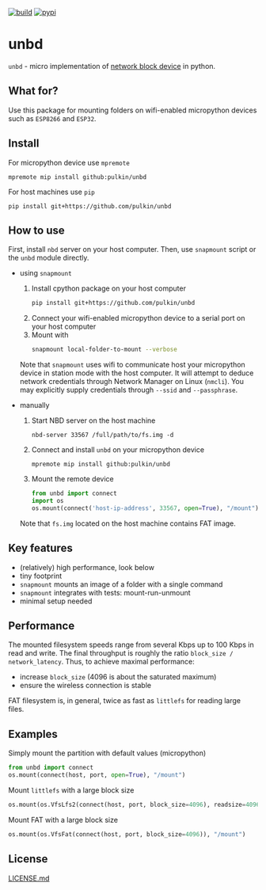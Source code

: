 [![build](https://github.com/pulkin/unbd/actions/workflows/test.yml/badge.svg)](https://github.com/pulkin/unbd/actions)
[![pypi](https://img.shields.io/pypi/v/unbd)](https://pypi.org/project/unbd/)

unbd
====

`unbd` - micro implementation of
[network block device](https://en.wikipedia.org/wiki/Network_block_device)
in python.

What for?
---------

Use this package for mounting folders on wifi-enabled micropython
devices such as `ESP8266` and `ESP32`.

Install
-------

For micropython device use `mpremote`

```shell
mpremote mip install github:pulkin/unbd
```

For host machines use `pip`

```shell
pip install git+https://github.com/pulkin/unbd
```

How to use
----------

First, install `nbd` server on your host computer.
Then, use `snapmount` script or the `unbd` module directly.

- using `snapmount`

  1. Install cpython package on your host computer
     ```bash
     pip install git+https://github.com/pulkin/unbd
     ```
  2. Connect your wifi-enabled micropython device to a serial port
     on your host computer
  3. Mount with
     ```bash
     snapmount local-folder-to-mount --verbose
     ```

  Note that `snapmount` uses wifi to communicate host your
  micropython device in station mode with the host computer.
  It will attempt to deduce network credentials through
  Network Manager on Linux (`nmcli`). You may explicitly supply
  credentials through `--ssid` and `--passphrase`.

- manually

  1. Start NBD server on the host machine
    
     ```shell
     nbd-server 33567 /full/path/to/fs.img -d
     ```
    
  2. Connect and install `unbd` on your micropython device
    
     ```shell
     mpremote mip install github:pulkin/unbd
     ```
    
  3. Mount the remote device
    
     ```python
     from unbd import connect
     import os
     os.mount(connect('host-ip-address', 33567, open=True), "/mount")
     ```

  Note that `fs.img` located on the host machine contains FAT image.

Key features
------------

- (relatively) high performance, look below
- tiny footprint
- `snapmount` mounts an image of a folder with a single command
- `snapmount` integrates with tests: mount-run-unmount
- minimal setup needed

Performance
-----------

The mounted filesystem speeds range from several Kbps up to
100 Kbps in read and write. The final throughput is roughly the
ratio `block_size / network_latency`. Thus, to achieve maximal
performance:

- increase `block_size` (4096 is about the saturated maximum)
- ensure the wireless connection is stable

FAT filesystem is, in general, twice as fast as `littlefs` for
reading large files.

Examples
--------

Simply mount the partition with default values (micropython)

```python
from unbd import connect
os.mount(connect(host, port, open=True), "/mount")
```

Mount `littlefs` with a large block size

```python
os.mount(os.VfsLfs2(connect(host, port, block_size=4096), readsize=4096), "/mount")
```

Mount FAT with a large block size

```python
os.mount(os.VfsFat(connect(host, port, block_size=4096)), "/mount")
```

License
-------

[LICENSE.md](LICENSE.md)
